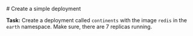 # Create a simple deployment

**Task:** Create a deployment called `continents` with the image `redis` in the `earth` namespace.
Make sure, there are 7 replicas running.
